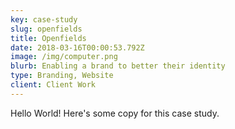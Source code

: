 ```yaml
---
key: case-study
slug: openfields
title: Openfields
date: 2018-03-16T00:00:53.792Z
image: /img/computer.png
blurb: Enabling a brand to better their identity
type: Branding, Website
client: Client Work
---
```


Hello World! Here's some copy for this case study.
